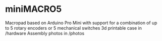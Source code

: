 # miniMACRO5
Macropad based on Arduino Pro Mini with support for a combination of up to 5 rotary encoders or 5 mechanical switches
3d printable case in /hardware
Assembly photos in /photos
